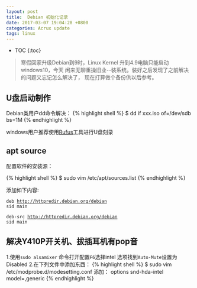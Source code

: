 ```yaml
---
layout: post
title:  Debian 初始化记录
date: 2017-03-07 19:04:28 +0800
categories: Acrux update
tags: linux  
---
```


* TOC
{:toc}

> 寒假回家升级Debian到9时，Linux Kernel 升到4.9电脑只能启动windows10，今天
闲来无聊重操旧业--装系统。装好之后发现了之前解决的问题又忘记怎么解决了，
现在打算做个备份供以后参考。

## U盘启动制作

>
Debian类用户dd命令解决：
{% highlight shell %}
$ dd if xxx.iso of=/dev/sdb bs=1M
{% endhighlight %}
>
windows用户推荐使用[Rufus](http://rufus.akeo.ie/)工具进行U盘刻录

## apt source
>
配置软件的安装源： 
>
{% highlight shell %}
$ sudo vim /etc/apt/sources.list
{% endhighlight %}
>
添加如下内容: 
>
<code>deb http://httpredir.debian.org/debian sid main</code> 
>
<code>deb-src http://httpredir.debian.org/debian sid main</code>

## 解决Y410P开关机、拔插耳机有pop音
>
1.使用<code>sudo alsamixer</code> 命令打开配置<code>F6</code>选择intel
选项找到<code>Auto-Mute</code>设置为Disabled
2.在下列文件中添加东西：
{% highlight shell %}
$ sudo vim /etc/modprobe.d/modesetting.conf
添加： options snd-hda-intel model=,generic
{% endhighlight %}

